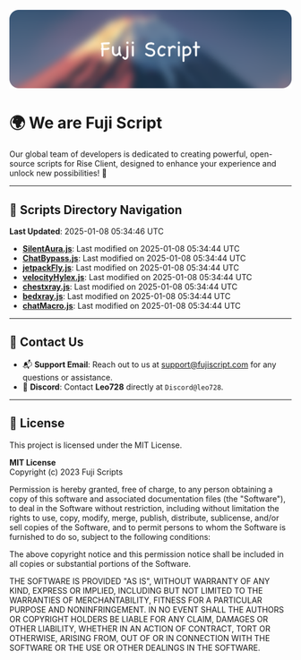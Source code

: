 ![Banner](.github/b.webp)

# 🌍 **We are Fuji Script**

Our global team of developers is dedicated to creating powerful, open-source scripts for Rise Client, designed to enhance your experience and unlock new possibilities! 🌟

---
<!-- SCRIPTS_NAVIGATION_START -->
## 📂 **Scripts Directory Navigation**

**Last Updated**: 2025-01-08 05:34:46 UTC

- **[SilentAura.js](scripts/SilentAura.js)**: Last modified on 2025-01-08 05:34:44 UTC
- **[ChatBypass.js](scripts/ChatBypass.js)**: Last modified on 2025-01-08 05:34:44 UTC
- **[jetpackFly.js](scripts/jetpackFly.js)**: Last modified on 2025-01-08 05:34:44 UTC
- **[velocityHylex.js](scripts/velocityHylex.js)**: Last modified on 2025-01-08 05:34:44 UTC
- **[chestxray.js](scripts/chestxray.js)**: Last modified on 2025-01-08 05:34:44 UTC
- **[bedxray.js](scripts/bedxray.js)**: Last modified on 2025-01-08 05:34:44 UTC
- **[chatMacro.js](scripts/chatMacro.js)**: Last modified on 2025-01-08 05:34:44 UTC

<!-- SCRIPTS_NAVIGATION_END -->

---

## 💬 **Contact Us**  
- 📬 **Support Email**: Reach out to us at [support@fujiscript.com](mailto:support@fujiscript.com) for any questions or assistance.  
- 💬 **Discord**: Contact **Leo728** directly at `Discord@leo728`.

---

## 📜 **License**

This project is licensed under the MIT License.  

**MIT License**  
Copyright (c) 2023 Fuji Scripts  

Permission is hereby granted, free of charge, to any person obtaining a copy of this software and associated documentation files (the "Software"), to deal in the Software without restriction, including without limitation the rights to use, copy, modify, merge, publish, distribute, sublicense, and/or sell copies of the Software, and to permit persons to whom the Software is furnished to do so, subject to the following conditions:  

The above copyright notice and this permission notice shall be included in all copies or substantial portions of the Software.  

THE SOFTWARE IS PROVIDED "AS IS", WITHOUT WARRANTY OF ANY KIND, EXPRESS OR IMPLIED, INCLUDING BUT NOT LIMITED TO THE WARRANTIES OF MERCHANTABILITY, FITNESS FOR A PARTICULAR PURPOSE AND NONINFRINGEMENT. IN NO EVENT SHALL THE AUTHORS OR COPYRIGHT HOLDERS BE LIABLE FOR ANY CLAIM, DAMAGES OR OTHER LIABILITY, WHETHER IN AN ACTION OF CONTRACT, TORT OR OTHERWISE, ARISING FROM, OUT OF OR IN CONNECTION WITH THE SOFTWARE OR THE USE OR OTHER DEALINGS IN THE SOFTWARE.  
